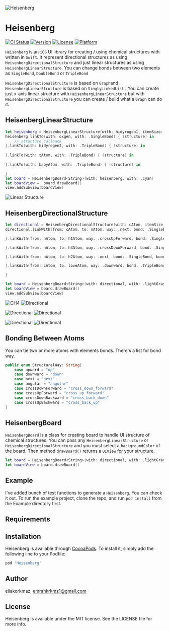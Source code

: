 ![Heisenberg](https://i.ibb.co/7YtGJbn/Artboard2.jpg)

# Heisenberg

[![CI Status](https://img.shields.io/travis/eliakorkmaz/Heisenberg.svg?style=flat)](https://travis-ci.org/eliakorkmaz/Heisenberg)
[![Version](https://img.shields.io/cocoapods/v/Heisenberg.svg?style=flat)](https://cocoapods.org/pods/Heisenberg)
[![License](https://img.shields.io/cocoapods/l/Heisenberg.svg?style=flat)](https://cocoapods.org/pods/Heisenberg)
[![Platform](https://img.shields.io/cocoapods/p/Heisenberg.svg?style=flat)](https://cocoapods.org/pods/Heisenberg)

```Heisenberg``` is an ```iOS``` UI library for creating / using chemical structures with written in ```Swift```. It represent directional structures as using ```HeisenbergDirectionalStructure``` and just linear structures as using ```HeisenbergLinearStructure```. You can change bonds between two elements as ```SingleBond```, ```DoubleBond``` or ```TripleBond```

```HeisenbergDirectionalStructure``` is based on ```Graph```and ```HeisenbergLinearStructure``` is based on ```SinglyLinkedList``` . You can create just x-axis linear structure with ```HeisenbergLinearStructure``` but with ```HeisenbergDirectionalStructure``` you can create / build what a ```Graph``` can do it.

## HeisenbergLinearStructure

```swift
let heisenberg = HeisenbergLinearStructure(with: hidyrogen1, itemSize: 40)
heisenberg.linkTo(with: oxgen, with: .SingleBond) { (structure) in
    // structure callback
}.linkTo(with: hidyrogen2, with: .TripleBond) { (structure) in
       
}.linkTo(with: tAtom, with: .TripleBond) { (structure) in
   
}.linkTo(with: babyAtom, with: .TripleBond) { (structure) in

}
let board = HeisenbergBoard<String>(with: heisenberg, with: .cyan)
let boardView =  board.drawBoard()
view.addSubview(boardView)
```
![Linear Structure](https://i.ibb.co/fGXKsJn/Screen-Shot-2019-10-31-at-12-38-30-AM.png)


## HeisenbergDirectionalStructure

```swift
let directional = HeisenbergDirectionalStructure(with: cAtom, itemSize: 50)
directional.linkWith(from: cAtom, to: nAtom, way: .next, bond: .SingleBond, bondColor: .black) { (structure) in

}.linkWith(from: nAtom, to: h1Atom, way: .crossUpForward, bond: .SingleBond, bondColor: .black) { (structure) in

}.linkWith(from: nAtom, to: h3Atom, way: .crossDownForward, bond: .SingleBond, bondColor: .black) { (structure) in

}.linkWith(from: nAtom, to: h2Atom, way: .next, bond: .SingleBond, bondColor: .black) { (structure) in

}.linkWith(from: cAtom, to: loveAtom, way: .downward, bond: .TripleBond, bondColor: .darkGray) { (structure) in

}

let board = HeisenbergBoard<String>(with: directional, with: .lightGray)
let boardView = board.drawBoard()
view.addSubview(boardView)
```



![CH4](https://i.ibb.co/hK05jDv/Screen-Shot-2019-10-31-at-12-39-10-AM.png)   ![Directional](https://i.ibb.co/MZdZ083/Screen-Shot-2019-10-31-at-12-39-34-AM.png)

![Directional](https://i.ibb.co/kSksJXr/Screen-Shot-2019-10-31-at-12-40-00-AM.png)  ![Directional](https://i.ibb.co/DfbNDN5/Screen-Shot-2019-10-31-at-12-40-15-AM.png)

![Directional](https://i.ibb.co/kDt8dGc/Screen-Shot-2019-10-31-at-12-38-51-AM.png)  ![Directional](https://i.ibb.co/QJgFq6y/Screen-Shot-2019-10-31-at-12-38-41-AM.png)

## Bonding Between Atoms 

You can tie two or more atoms with elements bonds. There's a list for bond way.

```swift
public enum StructuralWay: String{
    case upward = "up"
    case downward = "down"
    case next = "next"
    case angular = "angular"
    case crossDownForward = "cross_down_forward"
    case crossUpForward = "cross_up_forward"
    case crossDownBackward = "cross_back_down"
    case crossUpBackward = "cross_back_up"
}
```


## HeisenbergBoard

```HeisenbergBoard``` is a class for creating board to handle UI structure of chemical structures. You can pass any ```HeisenbergLinearStructure``` or ```HeisenbergDirectionalStructure``` and you must select a ```backgroundColor``` of the board. Then method ```drawBoard()``` returns a ```UIView``` for your structure.

```swift
let board = HeisenbergBoard<String>(with: directional, with: .lightGray)
let boardView = board.drawBoard()
```

## Example

I've added bunch of test functions to generate a ```Heisenberg```. You can check it out.
To run the example project, clone the repo, and run `pod install` from the Example directory first.

## Requirements

## Installation

Heisenberg is available through [CocoaPods](https://cocoapods.org). To install
it, simply add the following line to your Podfile:

```ruby
pod 'Heisenberg'
```

## Author

eliakorkmaz, emrahkrkmz1@gmail.com

## License

Heisenberg is available under the MIT license. See the LICENSE file for more info.


